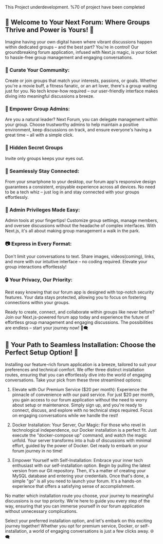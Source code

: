 This Project underdevelopment. %70 of project have been completed

## 🌟 Welcome to Your Next Forum: Where Groups Thrive and Power is Yours! 🌟

Imagine having your own digital haven where vibrant discussions happen within dedicated groups – and the best part? You're in control! Our groundbreaking forum application, infused with Next.js magic, is your ticket to hassle-free group management and engaging conversations.

### 👥 Curate Your Community:
Create or join groups that match your interests, passions, or goals. Whether you're a movie buff, a fitness fanatic, or an art lover, there's a group waiting just for you. No tech know-how required – our user-friendly interface makes diving into meaningful discussions a breeze.

### 🙌 Empower Group Admins:
Are you a natural leader? Next Forum, you can delegate management within your group. Choose trustworthy admins to help maintain a positive environment, keep discussions on track, and ensure everyone's having a great time – all with a simple click.

### 🤫 Hidden Secret Groups
Invite only groups keeps your eyes out.

### 📲 Seamlessly Stay Connected:
From your smartphone to your desktop, our forum app's responsive design guarantees a consistent, enjoyable experience across all devices. No need to be a tech whiz – just log in and stay connected with your groups effortlessly.

### 🎉 Admin Privileges Made Easy:
Admin tools at your fingertips! Customize group settings, manage members, and oversee discussions without the headache of complex interfaces. With Next.js, it's all about making group management a walk in the park.

### 📷 Express in Every Format:
Don't limit your conversations to text. Share images, videos(coming), links, and more with our intuitive interface – no coding required. Elevate your group interactions effortlessly!

### 🔒 Your Privacy, Our Priority:
Rest easy knowing that our forum app is designed with top-notch security features. Your data stays protected, allowing you to focus on fostering connections within your groups.

Ready to create, connect, and collaborate within groups like never before? Join our Next.js-powered forum app today and experience the future of effortless group management and engaging discussions. The possibilities are endless – start your journey now! 🚀🗨️

## 🚀 Your Path to Seamless Installation: Choose the Perfect Setup Option! 🚀

Installing our feature-rich forum application is a breeze, tailored to suit your preferences and technical comfort. We offer three distinct installation routes, ensuring that you can effortlessly dive into the world of engaging conversations. Take your pick from these three streamlined options:

1) Elevate with Our Premium Service ($20 per month):
Experience the pinnacle of convenience with our paid service. For just $20 per month, you gain access to our forum application without the need to worry about setup or maintenance. Simply sign up, and you're ready to connect, discuss, and explore with no technical steps required. Focus on engaging conversations while we handle the rest!

2) Docker Installation: Your Server, Our Magic:
For those who revel in technological independence, our Docker installation is a perfect fit. Just execute the "docker-compose up" command, and watch the magic unfold. Your server transforms into a hub of discussions with minimal effort, guided by the power of Docker. Get ready to embark on your forum journey in no time!

3) Empower Yourself with Self-Installation:
Embrace your inner tech enthusiast with our self-installation option. Begin by pulling the latest version from our Git repository. Then, it's a matter of creating your MySQL database and entering your credentials. Once that's done, a simple "go" is all you need to launch your forum. It's a hands-on experience that offers a satisfying sense of accomplishment.

No matter which installation route you choose, your journey to meaningful discussions is our top priority. We're here to guide you every step of the way, ensuring that you can immerse yourself in our forum application without unnecessary complications.

Select your preferred installation option, and let's embark on this exciting journey together! Whether you opt for premium service, Docker, or self-installation, a world of engaging conversations is just a few clicks away. 🌐🗨️
 
